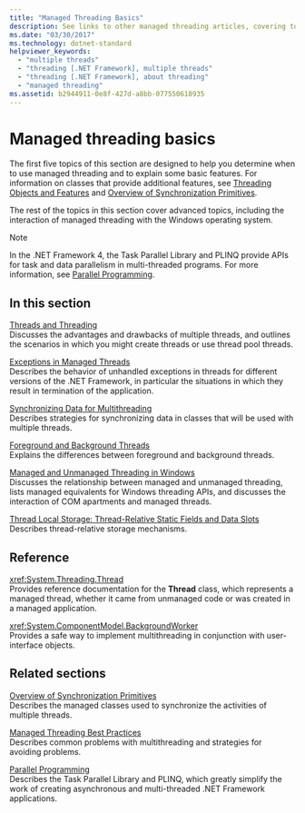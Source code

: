 ```yaml
---
title: "Managed Threading Basics"
description: See links to other managed threading articles, covering topics such as exceptions, synchronizing data, foreground & background threads, local storage, and more.
ms.date: "03/30/2017"
ms.technology: dotnet-standard
helpviewer_keywords: 
  - "multiple threads"
  - "threading [.NET Framework], multiple threads"
  - "threading [.NET Framework], about threading"
  - "managed threading"
ms.assetid: b2944911-0e8f-427d-a8bb-077550618935
---
```

# Managed threading basics

The first five topics of this section are designed to help you determine when to use managed threading and to explain some basic features. For information on classes that provide additional features, see [Threading Objects and Features](threading-objects-and-features.md) and [Overview of Synchronization Primitives](overview-of-synchronization-primitives.md).  
  
 The rest of the topics in this section cover advanced topics, including the interaction of managed threading with the Windows operating system.  
  
> [!NOTE]
> In the .NET Framework 4, the Task Parallel Library and PLINQ provide APIs for task and data parallelism in multi-threaded programs. For more information, see [Parallel Programming](../parallel-programming/index.md).  
  
## In this section

 [Threads and Threading](threads-and-threading.md)  
 Discusses the advantages and drawbacks of multiple threads, and outlines the scenarios in which you might create threads or use thread pool threads.  
  
 [Exceptions in Managed Threads](exceptions-in-managed-threads.md)  
 Describes the behavior of unhandled exceptions in threads for different versions of the .NET Framework, in particular the situations in which they result in termination of the application.  
  
 [Synchronizing Data for Multithreading](synchronizing-data-for-multithreading.md)  
 Describes strategies for synchronizing data in classes that will be used with multiple threads.  
  
 [Foreground and Background Threads](foreground-and-background-threads.md)  
 Explains the differences between foreground and background threads.  
  
 [Managed and Unmanaged Threading in Windows](managed-and-unmanaged-threading-in-windows.md)  
 Discusses the relationship between managed and unmanaged threading, lists managed equivalents for Windows threading APIs, and discusses the interaction of COM apartments and managed threads.  
  
 [Thread Local Storage: Thread-Relative Static Fields and Data Slots](thread-local-storage-thread-relative-static-fields-and-data-slots.md)  
 Describes thread-relative storage mechanisms.  
  
## Reference

 <xref:System.Threading.Thread>  
 Provides reference documentation for the **Thread** class, which represents a managed thread, whether it came from unmanaged code or was created in a managed application.  
  
 <xref:System.ComponentModel.BackgroundWorker>  
 Provides a safe way to implement multithreading in conjunction with user-interface objects.  
  
## Related sections

 [Overview of Synchronization Primitives](overview-of-synchronization-primitives.md)  
 Describes the managed classes used to synchronize the activities of multiple threads.  
  
 [Managed Threading Best Practices](managed-threading-best-practices.md)  
 Describes common problems with multithreading and strategies for avoiding problems.  
  
 [Parallel Programming](../parallel-programming/index.md)  
 Describes the Task Parallel Library and PLINQ, which greatly simplify the work of creating asynchronous and multi-threaded .NET Framework applications.
